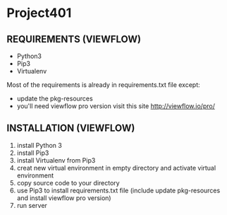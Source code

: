 # Project401

REQUIREMENTS (VIEWFLOW)
------------
 * Python3
 * Pip3
 * Virtualenv 

Most of the requirements is already in requirements.txt file except:

 * update the pkg-resources
 * you'll need viewflow pro version visit this site http://viewflow.io/pro/

INSTALLATION (VIEWFLOW)
------------
 
 1. install Python 3
 2. install Pip3
 3. install Virtualenv from Pip3
 4. creat new virtual environment in empty directory and activate virtual environment
 5. copy source code to your directory
 6. use Pip3 to install requirements.txt file (include update pkg-resources and install viewflow pro version)
 7. run server

